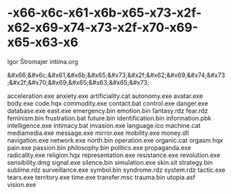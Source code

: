 # -x66-x6c-x61-x6b-x65-x73-x2f-x62-x69-x74-x73-x2f-x70-x69-x65-x63-x6

Igor Štromajer
intima.org 

&amp;#x66;&amp;#x6c;&amp;#x61;&amp;#x6b;&amp;#x65;&amp;#x73;&amp;#x2f;&amp;#x62;&amp;#x69;&amp;#x74;&amp;#x73;&amp;#x2f;&amp;#x70;&amp;#x69;&amp;#x65;&amp;#x63;&amp;#x65;&amp;#x73;

acceleration.exe
anxiety.exe
artificiality.cat
autonomy.exe
avatar.exe
body.exe
code.hqx
commodity.exe
contact.bat
control.exe
danger.exe
database.exe
east.exe
emergency.bin
emotion.bin
fantasy.rdz
fear.rdz
feminism.bin
frustration.bat
future.bin
identification.bin
information.pbk
intelligence.exe
intimacy.bat
invasion.exe
language.ico
machine.cat
mediamedia.exe
message.exe
mirror.exe
mobility.exe
money.dll
navigation.exe
network.exe
north.bin
operation.exe
organic.cat
orgasm.hqx
pain.exe
passion.bin
philosophy.bin
politics.exe
propaganda.exe
radicality.exe
religion.hqx
representation.exe
resistance.exe
revolution.exe
sensibility.dmg
signal.exe
silence.bin
simulation.exe
skin.sit
strategy.bin
sublime.rdz
surveillance.exe
symbol.bin
syndrome.rdz
system.rdz
tactic.exe
tears.exe
territory.exe
time.exe
transfer.msc
trauma.bin
utopia.asf
vision.exe
